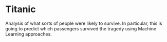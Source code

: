 # Titanic

Analysis of what sorts of people were likely to survive. In particular, this is going to predict which passengers survived the tragedy using Machine Learning approaches.